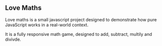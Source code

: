 ## Love Maths

Love maths is a small javascript project designed to demonstrate how pure JavaScript works in a real-world context.

It is a fully responsive math game, designed to add, subtract, multily and divivde.
